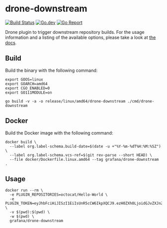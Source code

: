 # drone-downstream

[![Build Status](http://cloud.drone.io/api/badges/grafana/drone-downstream/status.svg)](http://cloud.drone.io/grafana/drone-downstream)
[![Go.dev](https://pkg.go.dev/badge/github.com/grafana/drone-downstream)](https://pkg.go.dev/github.com/grafana/drone-downstream)
[![Go Report](https://goreportcard.com/badge/github.com/grafana/drone-downstream)](https://goreportcard.com/report/github.com/grafana/drone-downstream)

Drone plugin to trigger downstream repository builds. For the usage information and a listing of the available options,
please take a look at [the docs](https://pkg.go.dev/github.com/grafana/drone-downstream).

## Build

Build the binary with the following command:

```console
export GOOS=linux
export GOARCH=amd64
export CGO_ENABLED=0
export GO111MODULE=on

go build -v -a -o release/linux/amd64/drone-downstream ./cmd/drone-downstream
```

## Docker

Build the Docker image with the following command:

```console
docker build \
  --label org.label-schema.build-date=$(date -u +"%Y-%m-%dT%H:%M:%SZ") \
  --label org.label-schema.vcs-ref=$(git rev-parse --short HEAD) \
  --file docker/Dockerfile.linux.amd64 --tag grafana/drone-downstream .
```

## Usage

```console
docker run --rm \
  -e PLUGIN_REPOSITORIES=octocat/Hello-World \
  -e PLUGIN_TOKEN=eyJhbFciHiJISzI1EiIsUnR5cCW6IkpXQCJ9.ezH0ZXh0LjoidGJvZXJnZXIiLCJ0eXBlIjoidXNlciJ9.1m_3QFA6eA7h4wrBby2aIRFAEhQWPrlj4dsO_Gfchtc \
  -v $(pwd):$(pwd) \
  -w $(pwd) \
  grafana/drone-downstream
```
